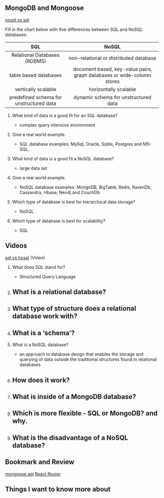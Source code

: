 ## MongoDB and Mongoose

[nosql vs sql](https://www.thegeekstuff.com/2014/01/sql-vs-nosql-db/?utm_source=tuicool)

Fill in the chart below with five differences between SQL and NoSQL databases:

| SQL | NoSQL |
|  :---: |  :---: |
| Relational Databases (RDBMS)  | non-relational or distributed database  |
| table based databases   | document based, key-value pairs, graph databases or wide-column stores  |
| vertically scalable   | horizontally scalable  |
| predefined schema for unstructured data  | dynamic schema for unstructured data  |
 	 
 	 
 	 
1. What kind of data is a good fit for an SQL database?
    - complex query intensive environment

2. Give a real world example.
    - SQL database examples: MySql, Oracle, Sqlite, Postgres and MS-SQL.

3. What kind of data is a good fit a NoSQL database?
    -  large data set

4. Give a real world example.
    - NoSQL database examples: MongoDB, BigTable, Redis, RavenDb, Cassandra, Hbase, Neo4j and CouchDb

5. Which type of database is best for hierarchical data storage?
    - NoSQL

6. Which type of database is best for scalability?
    - SQL

## Videos
[sql vs nosql](https://www.youtube.com/watch?v=ZS_kXvOeQ5Y) (Video)

1. What does SQL stand for?
    - Structured Query Language

2. What is a relational database?
    - 

3. What type of structure does a relational database work with?
    - 

4. What is a ‘schema’?
    - 

5. What is a NoSQL database?
    - an approach to database design that enables the storage and querying of data outside the traditional structures found in relational databases

6. How does it work?
    - 

7. What is inside of a MongoDB database?
    - 

8. Which is more flexible - SQL or MongoDB? and why.
    - 

9. What is the disadvantage of a NoSQL database?
    - 
    

## Bookmark and Review
[mongoose api](https://mongoosejs.com/docs/api.html#Model)
[React Router](https://reactrouter.com/web/api/BrowserRouter)

## Things I want to know more about
